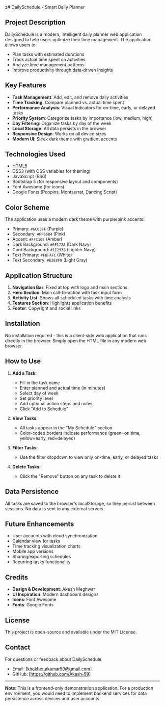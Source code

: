 z# DailySchedule - Smart Daily Planner

## Project Description

DailySchedule is a modern, intelligent daily planner web application designed to help users optimize their time management. The application allows users to:

- Plan tasks with estimated durations
- Track actual time spent on activities
- Analyze time management patterns
- Improve productivity through data-driven insights

## Key Features

- **Task Management**: Add, edit, and remove daily activities
- **Time Tracking**: Compare planned vs. actual time spent
- **Performance Analysis**: Visual indicators for on-time, early, or delayed tasks
- **Priority System**: Categorize tasks by importance (low, medium, high)
- **Day Filtering**: Organize tasks by day of the week
- **Local Storage**: All data persists in the browser
- **Responsive Design**: Works on all device sizes
- **Modern UI**: Sleek dark theme with gradient accents

## Technologies Used

- HTML5
- CSS3 (with CSS variables for theming)
- JavaScript (ES6)
- Bootstrap 5 (for responsive layout and components)
- Font Awesome (for icons)
- Google Fonts (Poppins, Montserrat, Dancing Script)

## Color Scheme

The application uses a modern dark theme with purple/pink accents:

- Primary: `#6C63FF` (Purple)
- Secondary: `#FF6584` (Pink)
- Accent: `#FFC107` (Amber)
- Dark Background: `#0F172A` (Dark Navy)
- Card Background: `#1E293B` (Lighter Navy)
- Text Primary: `#F8FAFC` (White)
- Text Secondary: `#E2E8F0` (Light Gray)

## Application Structure

1. **Navigation Bar**: Fixed at top with logo and main sections
2. **Hero Section**: Main call-to-action with task input form
3. **Activity List**: Shows all scheduled tasks with time analysis
4. **Features Section**: Highlights application benefits
5. **Footer**: Copyright and social links

## Installation

No installation required - this is a client-side web application that runs directly in the browser. Simply open the HTML file in any modern web browser.

## How to Use

1. **Add a Task**:
   - Fill in the task name
   - Enter planned and actual time (in minutes)
   - Select day of week
   - Set priority level
   - Add optional action steps and notes
   - Click "Add to Schedule"

2. **View Tasks**:
   - All tasks appear in the "My Schedule" section
   - Color-coded borders indicate performance (green=on time, yellow=early, red=delayed)

3. **Filter Tasks**:
   - Use the filter dropdown to view only on-time, early, or delayed tasks

4. **Delete Tasks**:
   - Click the "Remove" button on any task to delete it

## Data Persistence

All tasks are saved to the browser's localStorage, so they persist between sessions. No data is sent to any external servers.

## Future Enhancements

- User accounts with cloud synchronization
- Calendar view for tasks
- Time tracking visualization charts
- Mobile app versions
- Sharing/exporting schedules
- Recurring tasks functionality

## Credits

- **Design & Development**: Akash Meghwar
- **UI Inspiration**: Modern dashboard designs
- **Icons**: Font Awesome
- **Fonts**: Google Fonts

## License

This project is open-source and available under the MIT License.

## Contact

For questions or feedback about DailySchedule:

- Email: [khokher.akumar59@gmail.com]
- GitHub: [https://github.com/Akash-59]
  

---

**Note**: This is a frontend-only demonstration application. For a production environment, you would need to implement backend services for data persistence across devices and user accounts.
